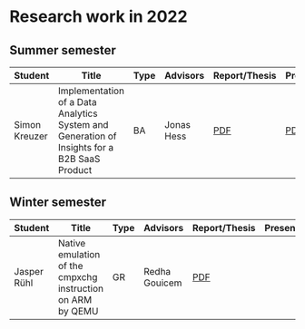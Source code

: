 # Research work in 2022

## Summer semester

| Student       | Title                                                        | Type | Advisors   | Report/Thesis                                                | Presentation                                                 |
| ------------- | ------------------------------------------------------------ | ---- | ---------- | ------------------------------------------------------------ | ------------------------------------------------------------ |
| Simon Kreuzer | Implementation of a Data Analytics System and Generation of Insights for a B2B SaaS Product | BA   | Jonas Hess | [PDF](summer/docs/bsc_kreuzer_implementation_of_a_data_analytics_system_and_generation_of_insights_for_a_b2b_saas_product.pdf) | [PDF](summer/talks/bsc_kreuzer_implementation_of_a_data_analytics_system_and_generation_of_insights_for_a_b2b_saas_product.pdf) |

## Winter semester

| Student       | Title | Type | Advisors |     Report/Thesis   |    Presentation    |
|---------------|-------|------|----------|---------|---------|
| Jasper Rühl | Native emulation of the cmpxchg instruction on ARM by QEMU | GR | Redha Gouicem | [PDF](winter/docs/gr_ruehl_native_emulation_of_the_cmpxchg_instruction_on_arm_by_qemu.pdf)  ||
